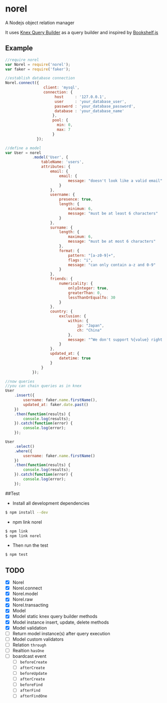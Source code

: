 # norel 
A Nodejs object relation manager

It uses [Knex Query Builder](http://knexjs.org/) as a query builder and inspired by [Bookshelf.js](http://bookshelfjs.org/)

## Example

```js
//require norel
var Norel = require('norel');
var faker = require('faker');

//establish database connection
Norel.connect({
                 client: 'mysql',
                 connection: {
                      host     : '127.0.0.1',
                      user     : 'your_database_user',
                      password : 'your_database_password',
                      database : 'your_database_name'
                     },
                     pool: {
                       min: 0,
                       max: 7
                     }
              });

//define a model
var User = norel
            .model('User', {
                tableName: 'users',
                attributes: {
                    email: {
                        email: {
                            message: "doesn't look like a valid email"
                        }
                    },
                    username: {
                        presence: true,
                        length: {
                            minimum: 6,
                            message: "must be at least 6 characters"
                        }
                    },
                    surname: {
                        length: {
                            maximum: 6,
                            message: "must be at most 6 characters"
                        },
                        format: {
                            pattern: "[a-z0-9]+",
                            flags: "i",
                            message: "can only contain a-z and 0-9"
                        }
                    },
                    friends: {
                        numericality: {
                            onlyInteger: true,
                            greaterThan: 0,
                            lessThanOrEqualTo: 30
                        }
                    },
                    country: {
                        exclusion: {
                            within: {
                                jp: "Japan",
                                ch: "China"
                            },
                            message: "^We don't support %{value} right now, sorry"
                        }
                    },
                    updated_at: {
                        datetime: true
                    }
                }
            });

//now queries
//you can chain queries as in knex
User
    .insert({
        username: faker.name.firstName(),
        updated_at: faker.date.past()
    })
    .then(function(results) {
        console.log(results);
    }).catch(function(error) {
        console.log(error);
    });

User
    .select()
    .where({
        username: faker.name.firstName()
    })
    .then(function(results) {
        console.log(results);
    }).catch(function(error) {
        console.log(error);
    });
```

##Test
* Install all development dependencies
```sh
$ npm install --dev
```

* npm link norel
```sh
$ npm link
$ npm link norel
```

* Then run the test
```sh
$ npm test
```

## TODO
- [x] Norel
- [x] Norel.connect
- [x] Norel.model
- [x] Norel.raw
- [x] Norel.transacting
- [x] Model
- [x] Model static knex query builder methods
- [x] Model instance insert, update, delete methods
- [x] Model validation
- [ ] Return model instance(s) after query execution
- [ ] Model custom validators
- [ ] Relation `through`
- [ ] Realtion `hasOne`
- [ ] boardcast event
  - [ ] `beforeCreate`
  - [ ] `afterCreate`
  - [ ] `beforeUpdate`
  - [ ] `afterCreate`
  - [ ] `beforeFind`
  - [ ] `afterFind`
  - [ ] `afterFindOne`
